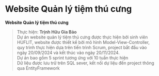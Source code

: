 # Website Quản lý tiệm thú cưng
**Website Quản lý tiệm thú cưng**  
> Thực hiện: **Trịnh Hữu Gia Bảo**  
Dự án website quản lý tiệm thú cưng được thực hiện bởi sinh viên HUFLIT, website được thiết kế bởi mô hình Model-View-Controller, quy trình thực hiện dựa trên tiến trình Scrum, project bắt đầu vào ngày 20/09/2024 và kết thúc vào ngày 20/11/2024.   
Dự án bao gồm 5 sprint tương ứng với 10 tuần thực hiện  
Dữ liệu được lưu trữ trên SQL sever, kết nối dự liệu đến project thông qua EntityFramework

